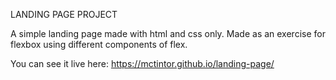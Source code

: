LANDING PAGE PROJECT

A simple landing page made with html and css only.
Made as an exercise for flexbox using different components of flex.

You can see it live here: https://mctintor.github.io/landing-page/
